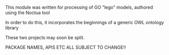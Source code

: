 This module was written for processing of GO "lego" models, authored using the Noctua tool

In order to do this, it incorporates the beginnings of a generic OWL ontology library

These two projects may soon be split.

PACKAGE NAMES, APIS ETC ALL SUBJECT TO CHANGE!!




